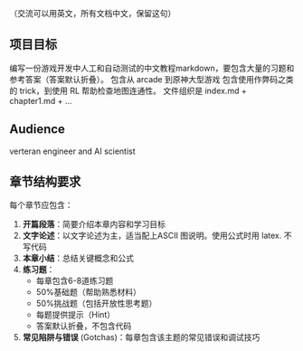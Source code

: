 （交流可以用英文，所有文档中文，保留这句）

## 项目目标
编写一份游戏开发中人工和自动测试的中文教程markdown，要包含大量的习题和参考答案（答案默认折叠）。
包含从 arcade 到原神大型游戏
包含使用作弊码之类的 trick，到使用 RL 帮助检查地图连通性。
文件组织是 index.md + chapter1.md + ...

## Audience
verteran engineer and AI scientist

## 章节结构要求
每个章节应包含：
1. **开篇段落**：简要介绍本章内容和学习目标
2. **文字论述**：以文字论述为主，适当配上ASCII 图说明。使用公式时用 latex. 不写代码
3. **本章小结**：总结关键概念和公式
4. **练习题**：
   - 每章包含6-8道练习题
   - 50%基础题（帮助熟悉材料）
   - 50%挑战题（包括开放性思考题）
   - 每题提供提示（Hint）
   - 答案默认折叠，不包含代码
5. **常见陷阱与错误** (Gotchas)：每章包含该主题的常见错误和调试技巧
